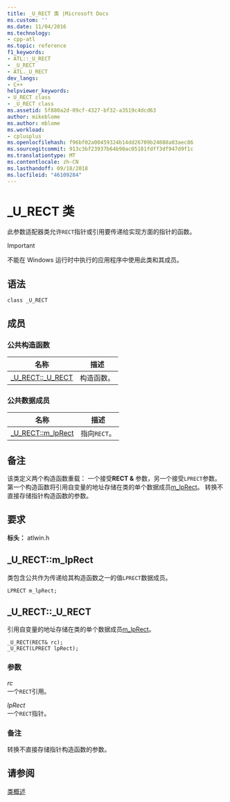 ```yaml
---
title: _U_RECT 类 |Microsoft Docs
ms.custom: ''
ms.date: 11/04/2016
ms.technology:
- cpp-atl
ms.topic: reference
f1_keywords:
- ATL::_U_RECT
- _U_RECT
- ATL._U_RECT
dev_langs:
- C++
helpviewer_keywords:
- U_RECT class
- _U_RECT class
ms.assetid: 5f880a2d-09cf-4327-bf32-a3519c4dcd63
author: mikeblome
ms.author: mblome
ms.workload:
- cplusplus
ms.openlocfilehash: f96bf02a00459324b14dd26709b24088a03aec86
ms.sourcegitcommit: 913c3bf23937b64b90ac05181fdff3df947d9f1c
ms.translationtype: MT
ms.contentlocale: zh-CN
ms.lasthandoff: 09/18/2018
ms.locfileid: "46109284"
---
```

# <a name="urect-class"></a>_U_RECT 类

此参数适配器类允许`RECT`指针或引用要传递给实现方面的指针的函数。

> [!IMPORTANT]
>  不能在 Windows 运行时中执行的应用程序中使用此类和其成员。

## <a name="syntax"></a>语法

```
class _U_RECT
```

## <a name="members"></a>成员

### <a name="public-constructors"></a>公共构造函数

|名称|描述|
|----------|-----------------|
|[_U_RECT::_U_RECT](#_u_rect___u_rect)|构造函数。|

### <a name="public-data-members"></a>公共数据成员

|名称|描述|
|----------|-----------------|
|[_U_RECT::m_lpRect](#_u_rect__m_lprect)|指向`RECT`。|

## <a name="remarks"></a>备注

该类定义两个构造函数重载： 一个接受**RECT &** 参数，另一个接受`LPRECT`参数。 第一个构造函数将引用自变量的地址存储在类的单个数据成员[m_lpRect](#_u_rect__m_lprect)。 转换不直接存储指针构造函数的参数。

## <a name="requirements"></a>要求

**标头：** atlwin.h

##  <a name="_u_rect__m_lprect"></a>  _U_RECT::m_lpRect

类包含公共作为传递给其构造函数之一的值`LPRECT`数据成员。

```
LPRECT m_lpRect;
```

##  <a name="_u_rect___u_rect"></a>  _U_RECT::_U_RECT

引用自变量的地址存储在类的单个数据成员[m_lpRect](#_u_rect__m_lprect)。

```
_U_RECT(RECT& rc);
_U_RECT(LPRECT lpRect);
```

### <a name="parameters"></a>参数

*rc*<br/>
一个`RECT`引用。

*lpRect*<br/>
一个`RECT`指针。

### <a name="remarks"></a>备注

转换不直接存储指针构造函数的参数。

## <a name="see-also"></a>请参阅

[类概述](../../atl/atl-class-overview.md)
